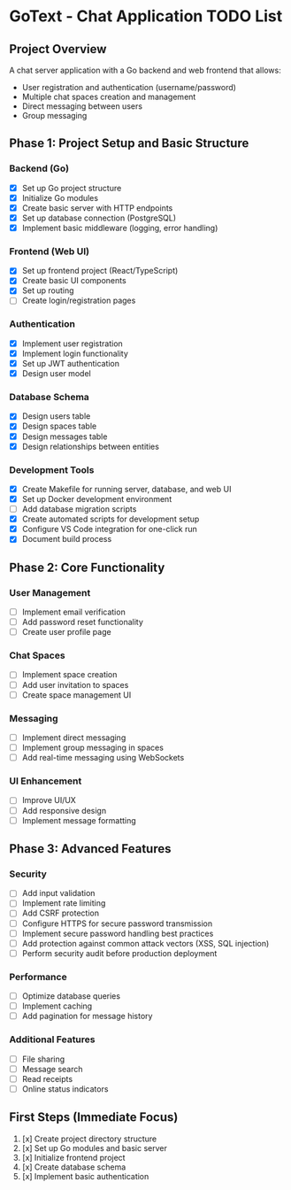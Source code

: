# GoText - Chat Application TODO List

## Project Overview

A chat server application with a Go backend and web frontend that allows:

- User registration and authentication (username/password)
- Multiple chat spaces creation and management
- Direct messaging between users
- Group messaging

## Phase 1: Project Setup and Basic Structure

### Backend (Go)

- [x] Set up Go project structure
- [x] Initialize Go modules
- [x] Create basic server with HTTP endpoints
- [x] Set up database connection (PostgreSQL)
- [x] Implement basic middleware (logging, error handling)

### Frontend (Web UI)

- [x] Set up frontend project (React/TypeScript)
- [x] Create basic UI components
- [x] Set up routing
- [ ] Create login/registration pages

### Authentication

- [x] Implement user registration
- [x] Implement login functionality
- [x] Set up JWT authentication
- [x] Design user model

### Database Schema

- [x] Design users table
- [x] Design spaces table
- [x] Design messages table
- [x] Design relationships between entities

### Development Tools

- [x] Create Makefile for running server, database, and web UI
- [x] Set up Docker development environment
- [ ] Add database migration scripts
- [x] Create automated scripts for development setup
- [x] Configure VS Code integration for one-click run
- [x] Document build process

## Phase 2: Core Functionality

### User Management

- [ ] Implement email verification
- [ ] Add password reset functionality
- [ ] Create user profile page

### Chat Spaces

- [ ] Implement space creation
- [ ] Add user invitation to spaces
- [ ] Create space management UI

### Messaging

- [ ] Implement direct messaging
- [ ] Implement group messaging in spaces
- [ ] Add real-time messaging using WebSockets

### UI Enhancement

- [ ] Improve UI/UX
- [ ] Add responsive design
- [ ] Implement message formatting

## Phase 3: Advanced Features

### Security

- [ ] Add input validation
- [ ] Implement rate limiting
- [ ] Add CSRF protection
- [ ] Configure HTTPS for secure password transmission
- [ ] Implement secure password handling best practices
- [ ] Add protection against common attack vectors (XSS, SQL injection)
- [ ] Perform security audit before production deployment

### Performance

- [ ] Optimize database queries
- [ ] Implement caching
- [ ] Add pagination for message history

### Additional Features

- [ ] File sharing
- [ ] Message search
- [ ] Read receipts
- [ ] Online status indicators

## First Steps (Immediate Focus)

1. [x] Create project directory structure
2. [x] Set up Go modules and basic server
3. [x] Initialize frontend project
4. [x] Create database schema
5. [x] Implement basic authentication

